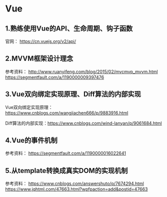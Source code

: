 # Vue

## 1.熟练使用Vue的API、生命周期、钩子函数
官网：
https://cn.vuejs.org/v2/api/

## 2.MVVM框架设计理念
参考资料：
http://www.ruanyifeng.com/blog/2015/02/mvcmvp_mvvm.html
https://segmentfault.com/a/1190000009397476

## 3.Vue双向绑定实现原理、Diff算法的内部实现

Vue双向绑定实现原理：https://www.cnblogs.com/wangjiachen666/p/9883916.html

Diff算法的内部实现：https://www.cnblogs.com/wind-lanyan/p/9061684.html

## 4.Vue的事件机制
参考资料：
https://segmentfault.com/a/1190000016022641

## 5.从template转换成真实DOM的实现机制
参考资料：
https://www.cnblogs.com/answershuto/p/7674294.html
https://www.jqhtml.com/47663.html?wpfpaction=add&postid=47663